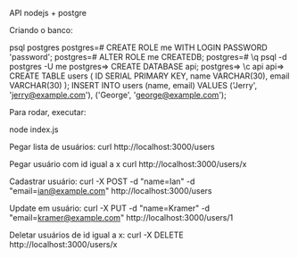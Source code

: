 API nodejs + postgre

Criando o banco:

psql postgres
postgres=# CREATE ROLE me WITH LOGIN PASSWORD 'password';
postgres=# ALTER ROLE me CREATEDB;
postgres=# \q
psql -d postgres -U me
postgres=> CREATE DATABASE api;
postgres=> \c api
api=>
CREATE TABLE users (
  ID SERIAL PRIMARY KEY,
  name VARCHAR(30),
  email VARCHAR(30)
);
INSERT INTO users (name, email)
  VALUES ('Jerry', 'jerry@example.com'), ('George', 'george@example.com');


Para rodar, executar:

node index.js

Pegar lista de usuários:
curl http://localhost:3000/users

Pegar usuário com id igual a x
curl http://localhost:3000/users/x

Cadastrar usuário:
curl -X POST -d "name=Ian" -d "email=ian@example.com" http://localhost:3000/users

Update em usuário:
curl -X PUT -d "name=Kramer" -d "email=kramer@example.com" http://localhost:3000/users/1

Deletar usuários de id igual a x:
curl -X DELETE http://localhost:3000/users/x
